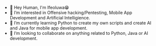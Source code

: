 - 👋 Hey Human, I'm Ifeoluwa😁
- 👀 I’m interested in Offensive hacking/Pentesting, Mobile App Development and Artificial Intelligience.
- 🌱 I’m currently learning Python to create my own scripts and create AI and Java for mobile app development.
- 💞️ I’m looking to collaborate on anything related to Python, Java or AI development.

<!---
Avasara/Avasara is a ✨ special ✨ repository because its `README.md` (this file) appears on your GitHub profile.
You can click the Preview link to take a look at your changes.
--->
